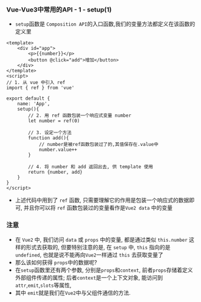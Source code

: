 ### Vue-Vue3中常用的API - 1 - setup(1)
- `setup`函数是 `Composition API`的入口函数,我们的变量方法都定义在该函数的定义里
```vue
<template>
    <div id="app">
        <p>{{number}}</p>
        <button @click="add">增加</button>
    </div>
</template>
<script>
// 1. 从 vue 中引入 ref
import { ref } from 'vue'

export default {
    name: 'App',
    setup(){
        // 2. 用 ref 函数包装一个响应式变量 number
        let number = ref(0)

        // 3. 设定一个方法
        function add(){
            // number是被ref函数包装过了的,其值保存在.value中
            number.value++
        }

        // 4. 将 number 和 add 返回出去, 供 template 使用
        return {number, add}
    }
}
</script>
```
- 上述代码中用到了 `ref` 函数, 只需要理解它的作用是包装一个响应式的数据即可, 并且你可以将 `ref` 函数包装过的变量看作是`Vue2 data` 中的变量

### 注意
- 在 `Vue2` 中, 我们访问 `data` 或 `props` 中的变量, 都是通过类似 `this.number` 这样的形式去获取的, 但要特别注意的是, 在 `setup` 中, `this` 指向的是 `undefined`, 也就是说不能再向`Vue2`一样通过 `this` 去获取变量了
- 那么该如何获得 `props`中的数据呢?
- 在`setup`函数里还有两个参数, 分别是`props`和`context`, 前者`props`存储着定义外部组件传递的属性; 后者`context`是一个上下文对象, 能访问到`attr`,`emit`,`slots`等属性,
- 其中 `emit`就是我们在`Vue2`中与父组件通信的方法.

